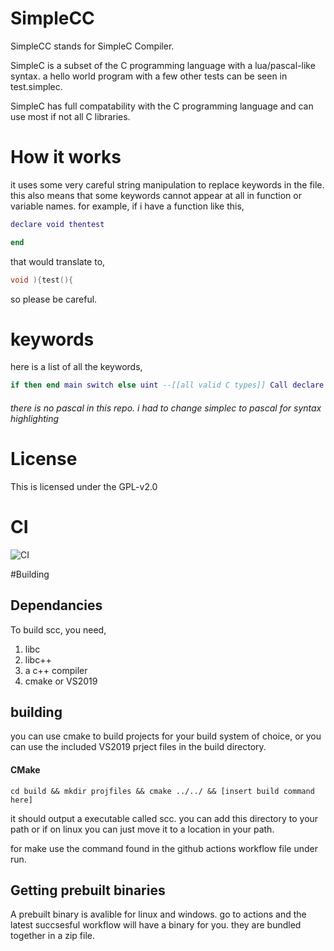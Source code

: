 # SimpleCC

SimpleCC stands for SimpleC Compiler.

SimpleC is a subset of the C programming language with a lua/pascal-like syntax. 
a hello world program with a few other tests can be seen in test.simplec. 

SimpleC has full compatability with the C programming language and can use most if not all C libraries. 

# How it works

it uses some very careful string manipulation to replace keywords in the file. 
this also means that some keywords cannot appear at all in function or variable names.
for example, 
if i have a function like this,
```lua
declare void thentest

end
```
that would translate to,
```c
void ){test(){
```
so please be careful.

# keywords
here is a list of all the keywords,

```lua
if then end main switch else uint --[[all valid C types]] Call declare --[[Any thing not listed here is the same way you do it in C]]
```
###### there is no pascal in this repo. i had to change simplec to pascal for syntax highlighting


# License
This is licensed under the GPL-v2.0


# CI 
![CI](https://github.com/WholesomeIsland/SimpleCC/workflows/CI/badge.svg)

#Building
## Dependancies
To build scc, you need,
1. libc
2. libc++
3. a c++ compiler
4. cmake or VS2019

## building

you can use cmake to build projects for your build system of choice, or you can use the included VS2019 prject files in the build directory.
#### CMake
```
cd build && mkdir projfiles && cmake ../../ && [insert build command here]
```
it should output a executable called scc. you can add this directory to your path or if on linux you can just move it to a location in your path.

for make use the command found in the github actions workflow file under run.

## Getting prebuilt binaries
A prebuilt binary is avalible for linux and windows. go to actions and the latest succsesful workflow will have a binary for you. they are bundled together in a zip file.
